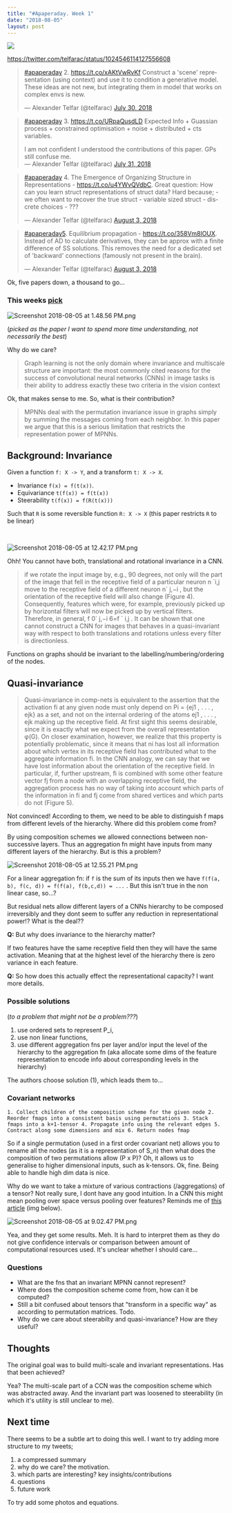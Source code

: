 ```yaml
---
title: "#Apaperaday. Week 1"
date: "2018-08-05"
layout: post
---
```


![]({{site.baseurl}}/images/{{page.coverImage}})

https://twitter.com/telfarac/status/1024546114127556608

<blockquote class="twitter-tweet"><p dir="ltr" lang="en"><a href="https://twitter.com/hashtag/apaperaday?src=hash&amp;ref_src=twsrc%5Etfw">#apaperaday</a> 2. <a href="https://t.co/xAKtVwRvKf">https://t.co/xAKtVwRvKf</a> Construct a 'scene' representation (using context) and use it to condition a generative model. These ideas are not new, but integrating them in model that works on complex envs is new.</p>— Alexander Telfar (@telfarac) <a href="https://twitter.com/telfarac/status/1023832947139309568?ref_src=twsrc%5Etfw">July 30, 2018</a></blockquote>

<blockquote class="twitter-tweet"><p dir="ltr" lang="en"><a href="https://twitter.com/hashtag/apaperaday?src=hash&amp;ref_src=twsrc%5Etfw">#apaperaday</a> 3. <a href="https://t.co/URpaQusdLD">https://t.co/URpaQusdLD</a> Expected Info + Guassian process + constrained optimisation + noise + distributed + cts variables.</p>I am not confident I understood the contributions of this paper. GPs still confuse me.<div></div>— Alexander Telfar (@telfarac) <a href="https://twitter.com/telfarac/status/1024195890699849730?ref_src=twsrc%5Etfw">July 31, 2018</a></blockquote>

<blockquote class="twitter-tweet"><p dir="ltr" lang="en"><a href="https://twitter.com/hashtag/apaperaday?src=hash&amp;ref_src=twsrc%5Etfw">#apaperaday</a> 4. The Emergence of Organizing Structure in Representations - <a href="https://t.co/u4YWvQVdbC">https://t.co/u4YWvQVdbC</a>. Great question: How can you learn struct representations of struct data? Hard because; - we often want to recover the true struct - variable sized struct - discrete choices - ???</p>— Alexander Telfar (@telfarac) <a href="https://twitter.com/telfarac/status/1025289934901395457?ref_src=twsrc%5Etfw">August 3, 2018</a></blockquote>

<blockquote class="twitter-tweet"><p dir="ltr" lang="en"><a href="https://twitter.com/hashtag/apaperaday5?src=hash&amp;ref_src=twsrc%5Etfw">#apaperaday5</a>. Equilibrium propagation - <a href="https://t.co/358Vm8lOUX">https://t.co/358Vm8lOUX</a>. Instead of AD to calculate derivatives, they can be approx with a finite difference of SS solutions. This removes the need for a dedicated set of 'backward' connections (famously not present in the brain).</p>— Alexander Telfar (@telfarac) <a href="https://twitter.com/telfarac/status/1025498533216972800?ref_src=twsrc%5Etfw">August 3, 2018</a></blockquote>Ok, five papers down, a thousand to go...

### This weeks [pick](https://arxiv.org/abs/1801.02144)

![Screenshot 2018-08-05 at 1.48.56 PM.png]({{site.baseurl}}/images/screenshot-2018-08-05-at-1-48-56-pm.png)

(_picked as the paper I want to spend more time understanding, not necessarily the best_)

Why do we care?

> Graph learning is not the only domain where invariance and multiscale structure are important: the most commonly cited reasons for the success of convolutional neural networks (CNNs) in image tasks is their ability to address exactly these two criteria in the vision context

Ok, that makes sense to me. So, what is their contribution?

> MPNNs deal with the permutation invariance issue in graphs simply by summing the messages coming from each neighbor. In this paper we argue that this is a serious limitation that restricts the representation power of MPNNs.

## Background: Invariance

Given a function `f: X -> Y`, and a transform `t: X -> X`.

- Invariance ​​`f(x) = f(t(x))`.
- Equivariance `t(f(x)) = f(t(x))`
- Steerability `t(f(x)) = f(R(t(x)))`

Such that `R` is some reversible function `R: X -> X` (this paper restricts `R` to be linear)

 

![Screenshot 2018-08-05 at 12.42.17 PM.png]({{site.baseurl}}/images/screenshot-2018-08-05-at-12-42-17-pm.png)

Ohh! You cannot have both, translational and rotational invariance in a CNN.

> if we rotate the input image by, e.g., 90 degrees, not only will the part of the image that fell in the receptive field of a particular neuron n \`i,j move to the receptive field of a different neuron n\` j,−i , but the orientation of the receptive field will also change (Figure 4). Consequently, features which were, for example, previously picked up by horizontal filters will now be picked up by vertical filters. Therefore, in general, f 0\` j,−i 6=f \` i,j . It can be shown that one cannot construct a CNN for images that behaves in a quasi-invariant way with respect to both translations and rotations unless every filter is directionless.

Functions on graphs should be invariant to the labelling/numbering/ordering of the nodes.

## Quasi-invariance

> Quasi-invariance in comp-nets is equivalent to the assertion that the activation fi at any given node must only depend on Pi = {ej1 , . . . , ejk} as a set, and not on the internal ordering of the atoms ej1 , . . . , ejk making up the receptive field. At first sight this seems desirable, since it is exactly what we expect from the overall representation φ(G). On closer examination, however, we realize that this property is potentially problematic, since it means that ni has lost all information about which vertex in its receptive field has contributed what to the aggregate information fi. In the CNN analogy, we can say that we have lost information about the orientation of the receptive field. In particular, if, further upstream, fi is combined with some other feature vector fj from a node with an overlapping receptive field, the aggregation process has no way of taking into account which parts of the information in fi and fj come from shared vertices and which parts do not (Figure 5).

Not convinced! According to them, we need to be able to distinguish f maps from different levels of the hierarchy. Where did this problem come from?

By using composition schemes we allowed connections between non-successive layers. Thus an aggregation fn might have inputs from many different layers of the hierarchy. But is this a problem?

![Screenshot 2018-08-05 at 12.55.21 PM.png]({{site.baseurl}}/images/screenshot-2018-08-05-at-12-55-21-pm.png)

For a linear aggregation fn: if `f` is the sum of its inputs then we have `f(f(a, b), f(c, d)) = f(f(a), f(b,c,d)) = ...` . But this isn't true in the non linear case, so...?

But residual nets allow different layers of a CNNs hierarchy to be composed irreversibly and they dont seem to suffer any reduction in representational power!? What is the deal??

**Q:** But why does invariance to the hierarchy matter?

If two features have the same receptive field then they will have the same activation. Meaning that at the highest level of the hierarchy there is zero variance in each feature.

**Q:** So how does this actually effect the representational capacity? I want more details.

### Possible solutions

(_to a problem that might not be a problem???_)

1. use ordered sets to represent P\_i,
2. use non linear functions,
3. use different aggregation fns per layer and/or input the level of the hierarchy to the aggregation fn (aka allocate some dims of the feature representation to encode info about corresponding levels in the hierarchy)

The authors choose solution (1), which leads them to...

### Covariant networks

`1. Collect children of the composition scheme for the given node 2. Reorder fmaps into a consistent basis using permutations 3. Stack fmaps into a k+1-tensor 4. Propagate info using the relevant edges 5. Contract along some dimensions and mix 6. Return nodes fmap`

So if a single permutation (used in a first order covariant net) allows you to rename all the nodes (as it is a representation of S\_n) then what does the composition of two permutations allow (P x P)? Oh, it allows us to generalise to higher dimensional inputs, such as k-tensors. Ok, fine. Being able to handle high dim data is nice.

Why do we want to take a mixture of various contractions (/aggregations) of a tensor? Not really sure, I dont have any good intuition. In a CNN this might mean pooling over space versus pooling over features? Reminds me of [this article](https://distill.pub/2018/building-blocks/) (img below).

![Screenshot 2018-08-05 at 9.02.47 PM.png]({{site.baseurl}}/images/screenshot-2018-08-05-at-9-02-47-pm.png)

Yea, and they get some results. Meh. It is hard to interpret them as they do not give confidence intervals or comparison between amount of computational resources used. It's unclear whether I should care...

### Questions

- What are the fns that an invariant MPNN cannot represent?
- Where does the composition scheme come from, how can it be computed?
- Still a bit confused about tensors that "transform in a specific way" as according to permutation matrices. Todo.
- Why do we care about steerabilty and quasi-invariance? How are they useful?

## Thoughts

The original goal was to build multi-scale and invariant representations. Has that been achieved?

Yea? The multi-scale part of a CCN was the composition scheme which was abstracted away. And the invariant part was loosened to steerability (in which it's utility is still unclear to me).

## Next time

There seems to be a subtle art to doing this well. I want to try adding more structure to my tweets;

1. a compressed summary
2. why do we care? the motivation.
3. which parts are interesting? key insights/contributions
4. questions
5. future work

To try add some photos and equations.

